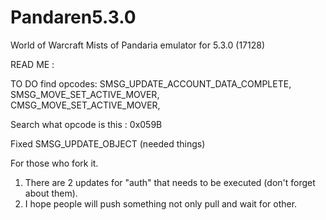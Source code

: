Pandaren5.3.0
=============

World of Warcraft Mists of Pandaria emulator for 5.3.0 (17128)

READ ME :

TO DO find opcodes:
SMSG_UPDATE_ACCOUNT_DATA_COMPLETE,	
SMSG_MOVE_SET_ACTIVE_MOVER,	 
CMSG_MOVE_SET_ACTIVE_MOVER,		

Search what opcode is this : 0x059B

Fixed SMSG_UPDATE_OBJECT (needed things)

For those who fork it.

1. There are 2 updates for "auth" that needs to be executed (don't forget about them).
2. I hope people will push something not only pull and wait for other.
